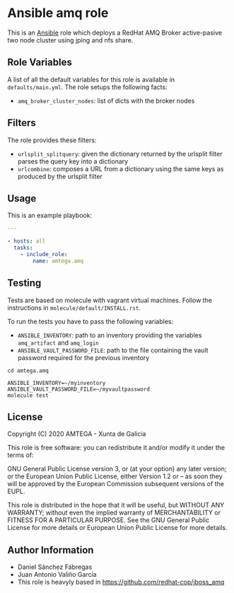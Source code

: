 # Ansible amq role

This is an [Ansible](http://www.ansible.com) role which deploys a RedHat AMQ Broker active-pasive two node cluster using jping and nfs share.

## Role Variables

A list of all the default variables for this role is available in `defaults/main.yml`. The role setups the following facts:

- `amq_broker_cluster_nodes`: list of dicts with the broker nodes

## Filters

The role provides these filters:

- `urlsplit_splitquery`: given the dictionary returned by the urlsplit filter parses the query key into a dictionary
- `urlcombine`: composes a URL from a dictionary using the same keys as produced by the urlsplit filter

## Usage

This is an example playbook:

```yaml
---

- hosts: all
  tasks:
    - include_role:
        name: amtega.amq
```

## Testing

Tests are based on molecule with vagrant virtual machines. Follow the instructions in `molecule/default/INSTALL.rst`.

To run the tests you have to pass the following variables:

- `ANSIBLE_INVENTORY`: path to an inventory providing the variables `amq_artifact` and `amq_login`
- `ANSIBLE_VAULT_PASSWORD_FILE`: path to the file containing the vault password required for the previous inventory

```shell
cd amtega.amq

ANSIBLE_INVENTORY=~/myinventory ANSIBLE_VAULT_PASSWORD_FILE=~/myvaultpassword
molecule test
```

## License

Copyright (C) 2020 AMTEGA - Xunta de Galicia

This role is free software: you can redistribute it and/or modify it under the terms of:

GNU General Public License version 3, or (at your option) any later version; or the European Union Public License, either Version 1.2 or – as soon they will be approved by the European Commission ­subsequent versions of the EUPL.

This role is distributed in the hope that it will be useful, but WITHOUT ANY WARRANTY; without even the implied warranty of MERCHANTABILITY or FITNESS FOR A PARTICULAR PURPOSE.  See the GNU General Public License for more details or European Union Public License for more details.

## Author Information

- Daniel Sánchez Fábregas
- Juan Antonio Valiño García
- This role is heavyly based in https://github.com/redhat-cop/jboss_amq
